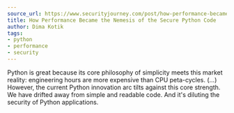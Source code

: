 ```yaml
---
source_url: https://www.securityjourney.com/post/how-performance-became-the-nemesis-of-the-secure-python-code
title: How Performance Became the Nemesis of the Secure Python Code
author: Dima Kotik
tags:
- python
- performance
- security
---
```


Python is great because its core philosophy of simplicity meets this market reality: engineering hours are more expensive than CPU peta-cycles. (...) However, the current Python innovation arc tilts against this core strength. We have drifted away from simple and readable code. And it's diluting the security of Python applications.
